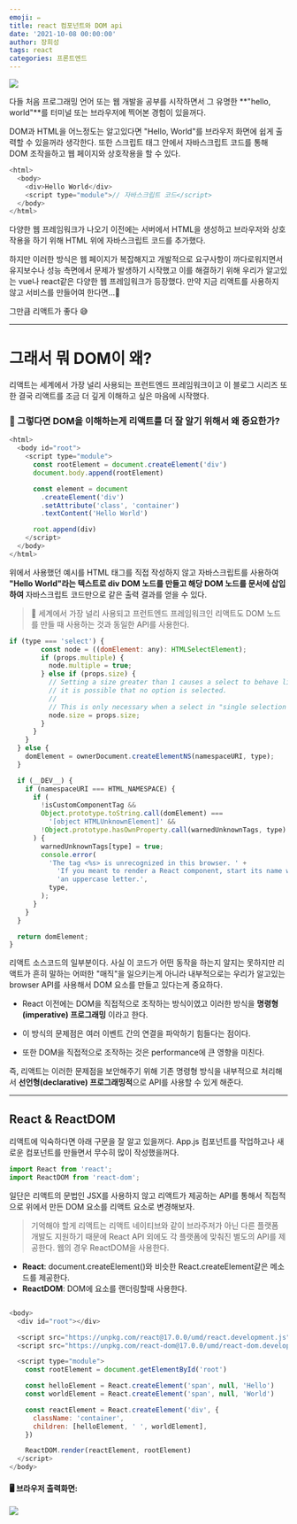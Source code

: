 ```yaml
---
emoji: ✏️
title: react 컴포넌트와 DOM api
date: '2021-10-08 00:00:00'
author: 장희성
tags: react
categories: 프론트엔드
---
```


![](https://images.velog.io/images/heesungj7/post/7e27d877-5adb-47ab-85e6-25ca0cb2719a/unnamed.jpeg)

다들 처음 프로그래밍 언어 또는 웹 개발을 공부를 시작하면서 그 유명한 **"hello, world"**를 터미널 또는 브라우저에 찍어본 경험이 있을꺼다.

DOM과 HTML을 어느정도는 알고있다면 "Hello, World"를 브라우저 화면에 쉽게 출력할 수 있을꺼라 생각한다. 또한 스크립트 태그 안에서 자바스크립트 코드를 통해 DOM 조작을하고 웹 페이지와 상호작용을 할 수 있다.

```javascript
<html>
  <body>
    <div>Hello World</div>
    <script type="module">// 자바스크립트 코드</script>
  </body>
</html>
```

다양한 웹 프레임워크가 나오기 이전에는 서버에서 HTML을 생성하고 브라우저와 상호작용을 하기 위해 HTML 위에 자바스크립트 코드를 추가했다.

하지만 이러한 방식은 웹 페이지가 복잡해지고 개발적으로 요구사항이 까다로워지면서 유지보수나 성능 측면에서 문제가 발생하기 시작했고 이를 해결하기 위해 우리가 알고있는 vue나 react같은 다양한 웹 프레임워크가 등장했다. 만약 지금 리액트를 사용하지 않고 서비스를 만들어여 한다면...🥲

그만큼 리액트가 좋다 😅

<hr/>

# 그래서 뭐 DOM이 왜?

리액트는 세계에서 가장 널리 사용되는 프런트엔드 프레임워크이고 이 블로그 시리즈 또한 결국 리액트를 조금 더 깊게 이해하고 싶은 마음에 시작했다.

### 🤔 그렇다면 DOM을 이해하는게 리액트를 더 잘 알기 위해서 왜 중요한가?

```Javascript
<html>
  <body id="root">
    <script type="module">
      const rootElement = document.createElement('div')
      document.body.append(rootElement)

      const element = document
        .createElement('div')
        .setAttribute('class', 'container')
        .textContent('Hello World')

      root.append(div)
    </script>
  </body>
</html>

```

위에서 사용했던 예시를 HTML 태그를 직접 작성하지 않고 자바스크립트를 사용하여 **"Hello World"라는 텍스트로 div DOM 노드를 만들고 해당 DOM 노드를 문서에 삽입하여** 자바스크립트 코드만으로 같은 출력 결과를 얻을 수 있다.

> 📌 세계에서 가장 널리 사용되고 프런트엔드 프레임워크인 리액트도 DOM 노드를 만들 때 사용하는 것과 동일한 API를 사용한다.

```javascript
if (type === 'select') {
        const node = ((domElement: any): HTMLSelectElement);
        if (props.multiple) {
          node.multiple = true;
        } else if (props.size) {
          // Setting a size greater than 1 causes a select to behave like `multiple=true`, where
          // it is possible that no option is selected.
          //
          // This is only necessary when a select in "single selection mode".
          node.size = props.size;
        }
      }
    }
  } else {
    domElement = ownerDocument.createElementNS(namespaceURI, type);
  }

  if (__DEV__) {
    if (namespaceURI === HTML_NAMESPACE) {
      if (
        !isCustomComponentTag &&
        Object.prototype.toString.call(domElement) ===
          '[object HTMLUnknownElement]' &&
        !Object.prototype.hasOwnProperty.call(warnedUnknownTags, type)
      ) {
        warnedUnknownTags[type] = true;
        console.error(
          'The tag <%s> is unrecognized in this browser. ' +
            'If you meant to render a React component, start its name with ' +
            'an uppercase letter.',
          type,
        );
      }
    }
  }

  return domElement;
}
```

리액트 소스코드의 일부분이다. 사실 이 코드가 어떤 동작을 하는지 알지는 못하지만 리액트가 흔히 말하는 어떠한 "매직"을 일으키는게 아니라 내부적으로는 우리가 알고있는 browser API를 사용해서 DOM 요소를 만들고 있다는게 중요하다.

- React 이전에는 DOM을 직접적으로 조작하는 방식이였고 이러한 방식을 **명령형(imperative) 프로그래밍** 이라고 한다.

- 이 방식의 문제점은 여러 이벤트 간의 연결을 파악하기 힘들다는 점이다.

- 또한 DOM을 직접적으로 조작하는 것은 performance에 큰 영향을 미친다.

즉, 리액트는 이러한 문제점을 보안해주기 위해 기존 명령형 방식을 내부적으로 처리해서 **선언형(declarative) 프로그래밍적**으로 API를 사용할 수 있게 해준다.

<hr/>

## React & ReactDOM

리액트에 익숙하다면 아래 구문을 잘 알고 있을꺼다. App.js 컴포넌트를 작업하고나 새로운 컴포넌트를 만들면서 무수히 많이 작성했을꺼다.

```javascript
import React from 'react';
import ReactDOM from 'react-dom';
```

일단은 리액트의 문법인 JSX를 사용하지 않고 리액트가 제공하는 API를 통해서 직접적으로 위에서 만든 DOM 요소를 리액트 요소로 변경해보자.

> 기억해야 할게 리액트는 리액트 네이티브와 같이 브라주저가 아닌 다른 플랫폼 개발도 지원하기 때문에 React API 외에도 각 플랫폼에 맞춰진 별도의 API를 제공한다. 웹의 경우 ReactDOM을 사용한다.

- **React**: document.createElement()와 비슷한 React.createElement같은 메소드를 제공한다.
- **ReactDOM**: DOM에 요소를 랜더링할때 사용한다.

```javascript

<body>
  <div id="root"></div>

  <script src="https://unpkg.com/react@17.0.0/umd/react.development.js"></script>
  <script src="https://unpkg.com/react-dom@17.0.0/umd/react-dom.development.js"></script>

  <script type="module">
    const rootElement = document.getElementById('root')

    const helloElement = React.createElement('span', null, 'Hello')
    const worldElement = React.createElement('span', null, 'World')

    const reactElement = React.createElement('div', {
      className: 'container',
      children: [helloElement, ' ', worldElement],
    })

    ReactDOM.render(reactElement, rootElement)
  </script>
</body>
```

#### 🖥 브라우저 출력화면:

![](https://images.velog.io/images/heesungj7/post/05527512-46c7-4128-aec2-02a91e81f4aa/%E1%84%89%E1%85%B3%E1%84%8F%E1%85%B3%E1%84%85%E1%85%B5%E1%86%AB%E1%84%89%E1%85%A3%E1%86%BA%202021-09-20%20%E1%84%8B%E1%85%A9%E1%84%92%E1%85%AE%205.58.39.png)

```toc

```
